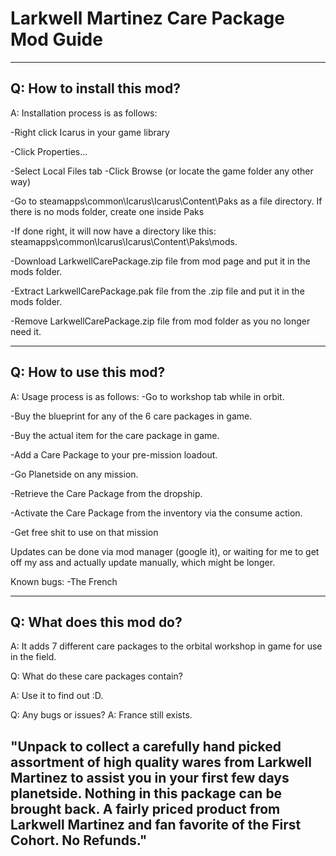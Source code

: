 # Larkwell Martinez Care Package Mod Guide
----------------------------
Q: How to install this mod?
----------------------------
A: 
Installation process is as follows: 

-Right click Icarus in your game library

-Click Properties...

-Select Local Files tab -Click Browse (or locate the game folder any other way)

-Go to steamapps\common\Icarus\Icarus\Content\Paks as a file directory. If there is no mods folder, create one inside Paks

-If done right, it will now have a directory like this: steamapps\common\Icarus\Icarus\Content\Paks\mods.

-Download LarkwellCarePackage.zip file from mod page and put it in the mods folder.

-Extract LarkwellCarePackage.pak file from the .zip file and put it in the mods folder.

-Remove LarkwellCarePackage.zip file from mod folder as you no longer need it.

----------------------------
Q: How to use this mod?
----------------------------
A: 
Usage process is as follows:
-Go to workshop tab while in orbit.

-Buy the blueprint for any of the 6 care packages in game.

-Buy the actual item for the care package in game.

-Add a Care Package to your pre-mission loadout.

-Go Planetside on any mission.

-Retrieve the Care Package from the dropship.

-Activate the Care Package from the inventory via the consume action.

-Get free shit to use on that mission

Updates can be done via mod manager (google it), or waiting for me to get off my ass and actually update manually, which might be longer.

Known bugs:
-The French

----------------------------
Q: What does this mod do? 
----------------------------
A: It adds 7 different care packages to the orbital workshop in game for use in the field.

Q: What do these care packages contain?

A: Use it to find out :D.

Q: Any bugs or issues?
A: France still exists.

## "Unpack to collect a carefully hand picked assortment of high quality wares from Larkwell Martinez to assist you in your first few days planetside. Nothing in this package can be brought back. A fairly priced product from Larkwell Martinez and fan favorite of the First Cohort. No Refunds."
